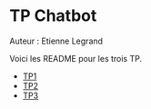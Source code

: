 # TP Chatbot

Auteur : Etienne Legrand

Voici les README pour les trois TP.

- [TP1](TP1/README.md)
- [TP2](TP2/README.md)
- [TP3](TP3/README.md)
